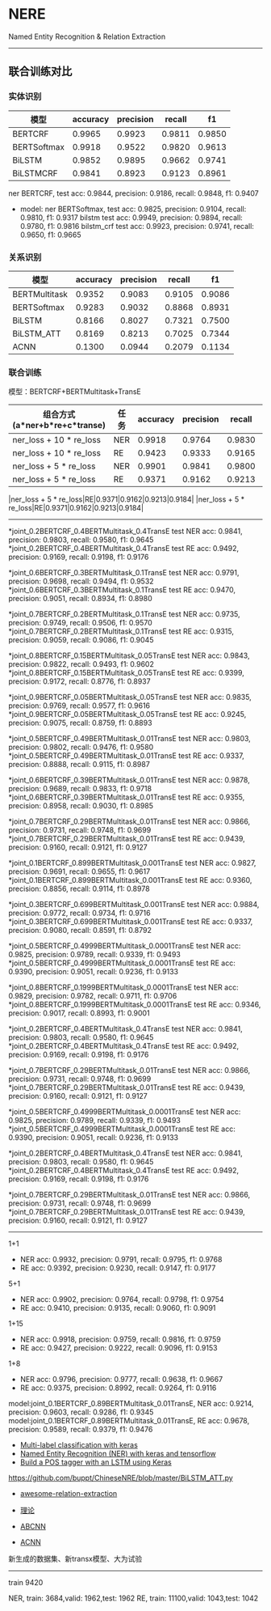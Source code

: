 # NERE
Named Entity Recognition &amp; Relation Extraction

---
## 联合训练对比 

### 实体识别
|模型|accuracy|precision|recall|f1|
|---|---|---|---|---|
|BERTCRF|0.9965|0.9923|0.9811|0.9850|
|BERTSoftmax|0.9918|0.9522|0.9820|0.9613|
|BiLSTM|0.9852|0.9895|0.9662|0.9741|
|BiLSTMCRF|0.9841|0.8923|0.9123|0.8961|

ner BERTCRF, test acc: 0.9844, precision: 0.9186, recall: 0.9848, f1: 0.9407
* model: ner BERTSoftmax, test acc: 0.9825, precision: 0.9104, recall: 0.9810, f1: 0.9317
bilstm test acc: 0.9949, precision: 0.9894, recall: 0.9780, f1: 0.9816
bilstm_crf test acc: 0.9923, precision: 0.9741, recall: 0.9650, f1: 0.9665



### 关系识别
|模型|accuracy|precision|recall|f1|
|---|---|---|---|---|
|BERTMultitask|0.9352|0.9083|0.9105|0.9086|
|BERTSoftmax|0.9283|0.9032|0.8868|0.8931|
|BiLSTM|0.8166|0.8027|0.7321|0.7500|
|BiLSTM_ATT|0.8169|0.8213|0.7025|0.7344|
|ACNN|0.1300|0.0944|0.2079|0.1134|



  

### 联合训练 
模型：BERTCRF+BERTMultitask+TransE

|组合方式(a\*ner+b\*re+c*transe)|任务|accuracy|precision|recall|f1|
|---|---|---|---|---|---|
|ner_loss + 10 * re_loss|NER|0.9918|0.9764|0.9830|0.9768|
|ner_loss + 10 * re_loss|RE|0.9423|0.9333|0.9165|0.9226|
|ner_loss + 5 * re_loss|NER|0.9901|0.9841|0.9800|0.9797|
|ner_loss + 5 * re_loss|RE|0.9371|0.9162|0.9213|0.9184|

|ner_loss + 5 * re_loss|RE|0.9371|0.9162|0.9213|0.9184|
|ner_loss + 5 * re_loss|RE|0.9371|0.9162|0.9213|0.9184|

---
*joint_0.2BERTCRF_0.4BERTMultitask_0.4TransE test NER acc: 0.9841, precision: 0.9803, recall: 0.9580, f1: 0.9645              
*joint_0.2BERTCRF_0.4BERTMultitask_0.4TransE test RE acc: 0.9492, precision: 0.9169, recall: 0.9198, f1: 0.9176 



 *joint_0.6BERTCRF_0.3BERTMultitask_0.1TransE test NER acc: 0.9791, precision: 0.9698, recall: 0.9494, f1: 0.9532    
 *joint_0.6BERTCRF_0.3BERTMultitask_0.1TransE test RE acc: 0.9470, precision: 0.9051, recall: 0.8934, f1: 0.8980 

 *joint_0.7BERTCRF_0.2BERTMultitask_0.1TransE test NER acc: 0.9735, precision: 0.9749, recall: 0.9506, f1: 0.9570
 *joint_0.7BERTCRF_0.2BERTMultitask_0.1TransE test RE acc: 0.9315, precision: 0.9059, recall: 0.9086, f1: 0.9045

 *joint_0.8BERTCRF_0.15BERTMultitask_0.05TransE test NER acc: 0.9843, precision: 0.9822, recall: 0.9493, f1: 0.9602  
 *joint_0.8BERTCRF_0.15BERTMultitask_0.05TransE test RE acc: 0.9399, precision: 0.9172, recall: 0.8776, f1: 0.8937 


*joint_0.9BERTCRF_0.05BERTMultitask_0.05TransE test NER acc: 0.9835, precision: 0.9769, recall: 0.9577, f1: 0.9616 
*joint_0.9BERTCRF_0.05BERTMultitask_0.05TransE test RE acc: 0.9245, precision: 0.9075, recall: 0.8759, f1: 0.8893 


*joint_0.5BERTCRF_0.49BERTMultitask_0.01TransE test NER acc: 0.9803, precision: 0.9802, recall: 0.9476, f1: 0.9580
*joint_0.5BERTCRF_0.49BERTMultitask_0.01TransE test RE acc: 0.9337, precision: 0.8888, recall: 0.9115, f1: 0.8987 

*joint_0.6BERTCRF_0.39BERTMultitask_0.01TransE test NER acc: 0.9878, precision: 0.9689, recall: 0.9833, f1: 0.9718  
*joint_0.6BERTCRF_0.39BERTMultitask_0.01TransE test RE acc: 0.9355, precision: 0.8958, recall: 0.9030, f1: 0.8985  


*joint_0.7BERTCRF_0.29BERTMultitask_0.01TransE test NER acc: 0.9866, precision: 0.9731, recall: 0.9748, f1: 0.9699                     
*joint_0.7BERTCRF_0.29BERTMultitask_0.01TransE test RE acc: 0.9439, precision: 0.9160, recall: 0.9121, f1: 0.9127  


*joint_0.1BERTCRF_0.899BERTMultitask_0.001TransE test NER acc: 0.9827, precision: 0.9691, recall: 0.9655, f1: 0.9617  
*joint_0.1BERTCRF_0.899BERTMultitask_0.001TransE test RE acc: 0.9360, precision: 0.8856, recall: 0.9114, f1: 0.8978  

*joint_0.3BERTCRF_0.699BERTMultitask_0.001TransE test NER acc: 0.9884, precision: 0.9772, recall: 0.9734, f1: 0.9716                   
*joint_0.3BERTCRF_0.699BERTMultitask_0.001TransE test RE acc: 0.9337, precision: 0.9080, recall: 0.8591, f1: 0.8792 

*joint_0.5BERTCRF_0.4999BERTMultitask_0.0001TransE test NER acc: 0.9825, precision: 0.9789, recall: 0.9339, f1: 0.9493  
*joint_0.5BERTCRF_0.4999BERTMultitask_0.0001TransE test RE acc: 0.9390, precision: 0.9051, recall: 0.9236, f1: 0.9133   

*joint_0.8BERTCRF_0.1999BERTMultitask_0.0001TransE test NER acc: 0.9829, precision: 0.9782, recall: 0.9711, f1: 0.9706 
*joint_0.8BERTCRF_0.1999BERTMultitask_0.0001TransE test RE acc: 0.9346, precision: 0.9017, recall: 0.8993, f1: 0.9001 

 *joint_0.2BERTCRF_0.4BERTMultitask_0.4TransE test NER acc: 0.9841, precision: 0.9803, recall: 0.9580, f1: 0.9645  
 *joint_0.2BERTCRF_0.4BERTMultitask_0.4TransE test RE acc: 0.9492, precision: 0.9169, recall: 0.9198, f1: 0.9176 

*joint_0.7BERTCRF_0.29BERTMultitask_0.01TransE test NER acc: 0.9866, precision: 0.9731, recall: 0.9748, f1: 0.9699  
*joint_0.7BERTCRF_0.29BERTMultitask_0.01TransE test RE acc: 0.9439, precision: 0.9160, recall: 0.9121, f1: 0.9127 

*joint_0.5BERTCRF_0.4999BERTMultitask_0.0001TransE test NER acc: 0.9825, precision: 0.9789, recall: 0.9339, f1: 0.9493 
*joint_0.5BERTCRF_0.4999BERTMultitask_0.0001TransE test RE acc: 0.9390, precision: 0.9051, recall: 0.9236, f1: 0.9133

*joint_0.2BERTCRF_0.4BERTMultitask_0.4TransE test NER acc: 0.9841, precision: 0.9803, recall: 0.9580, f1: 0.9645  
*joint_0.2BERTCRF_0.4BERTMultitask_0.4TransE test RE acc: 0.9492, precision: 0.9169, recall: 0.9198, f1: 0.9176  

*joint_0.7BERTCRF_0.29BERTMultitask_0.01TransE test NER acc: 0.9866, precision: 0.9731, recall: 0.9748, f1: 0.9699 
*joint_0.7BERTCRF_0.29BERTMultitask_0.01TransE test RE acc: 0.9439, precision: 0.9160, recall: 0.9121, f1: 0.9127   





---


1+1
* NER acc: 0.9932, precision: 0.9791, recall: 0.9795, f1: 0.9768
* RE acc: 0.9392, precision: 0.9230, recall: 0.9147, f1: 0.9177

5+1
* NER acc: 0.9902, precision: 0.9764, recall: 0.9798, f1: 0.9754
* RE acc: 0.9410, precision: 0.9135, recall: 0.9060, f1: 0.9091

1+15
* NER acc: 0.9918, precision: 0.9759, recall: 0.9816, f1: 0.9759
* RE acc: 0.9427, precision: 0.9222, recall: 0.9096, f1: 0.9153

1+8
* NER acc: 0.9796, precision: 0.9777, recall: 0.9638, f1: 0.9667
* RE acc: 0.9375, precision: 0.8992, recall: 0.9264, f1: 0.9116

 model:joint_0.1BERTCRF_0.89BERTMultitask_0.01TransE, NER acc: 0.9214, precision: 0.9603, recall: 0.9286, f1: 0.9345
 model:joint_0.1BERTCRF_0.89BERTMultitask_0.01TransE,  RE acc: 0.9678, precision: 0.9589, recall: 0.9379, f1: 0.9476




- [Multi-label classification with keras](https://www.kaggle.com/roccoli/multi-label-classification-with-keras)
- [Named Entity Recognition (NER) with keras and tensorflow](https://towardsdatascience.com/named-entity-recognition-ner-meeting-industrys-requirement-by-applying-state-of-the-art-deep-698d2b3b4ede)
- [Build a POS tagger with an LSTM using Keras](https://nlpforhackers.io/lstm-pos-tagger-keras/)



https://github.com/buppt/ChineseNRE/blob/master/BiLSTM_ATT.py

- [awesome-relation-extraction](https://github.com/roomylee/awesome-relation-extraction)

- [理论](http://nlpprogress.com/english/relationship_extraction.html)


- [ABCNN](https://github.com/lsrock1/abcnn_pytorch/blob/master/abcnn.py)

- [ACNN](https://github.com/lawlietAi/pytorch-acnn-model)

新生成的数据集、新transx模型、大为试验



---




train 9420 


NER, train: 3684,valid: 1962,test: 1962
RE, train: 11100,valid: 1043,test: 1042